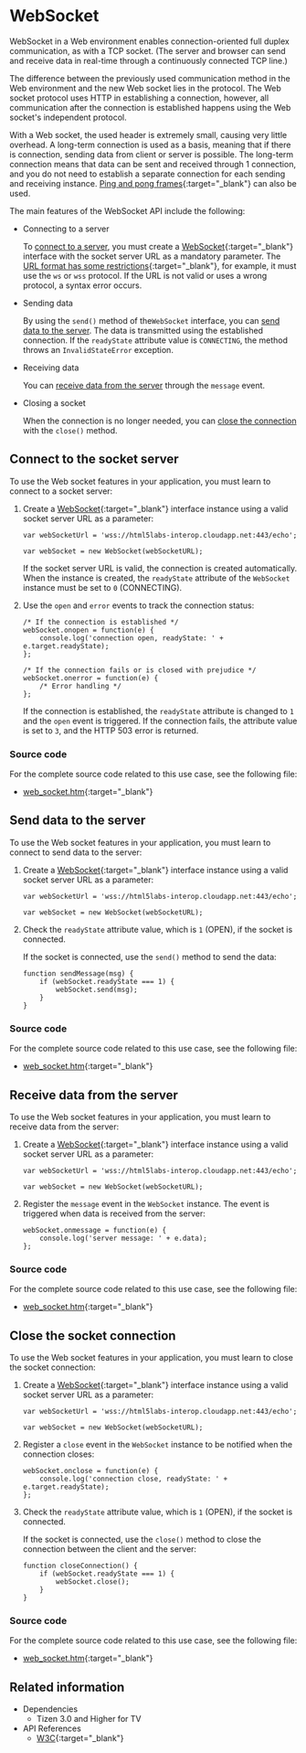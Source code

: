 # WebSocket

WebSocket in a Web environment enables connection-oriented full duplex communication, as with a TCP socket. (The server and browser can send and receive data in real-time through a continuously connected TCP line.)

The difference between the previously used communication method in the Web environment and the new  Web socket lies in the protocol. The Web socket protocol uses HTTP in establishing a connection, however, all communication after the connection is established happens using the Web socket's independent protocol.

With a Web socket, the used header is extremely small, causing very little overhead. A long-term connection is used as a basis, meaning that if there is connection, sending data from client or server is possible. The long-term connection means that data can be sent and received through 1 connection, and you do not need to establish a separate connection for each sending and receiving instance. [Ping and pong frames](https://websockets.spec.whatwg.org//#ping-and-pong-frames){:target="_blank"} can also be used.

The main features of the WebSocket API include the following:

- Connecting to a server

  To [connect to a server](#connecting-to-the-socket-server), you must create a [WebSocket](https://websockets.spec.whatwg.org//#the-websocket-interface){:target="_blank"} interface with the socket server URL as a mandatory parameter. The [URL format has some restrictions](https://websockets.spec.whatwg.org//#the-websocket-interface){:target="_blank"}, for example, it must use the `ws` or `wss` protocol. If the URL is not valid or uses a wrong protocol, a syntax error occurs.

- Sending data

  By using the `send()` method of the`WebSocket` interface, you can [send data to the server](#sending-data-to-the-server). The data is transmitted using the established connection. If the `readyState` attribute value is `CONNECTING`, the method throws an `InvalidStateError` exception.

- Receiving data

  You can [receive data from the server](#receiving-data-from-the-server) through the `message` event.

- Closing a socket

  When the connection is no longer needed, you can [close the connection](#closing-the-socket-connection) with the `close()` method.

## Connect to the socket server

To use the Web socket features in your application, you must learn to connect to a socket server:

1. Create a [WebSocket](https://websockets.spec.whatwg.org//#the-websocket-interface){:target="_blank"} interface instance using a valid socket server URL as a parameter:

   ```
   var webSocketUrl = 'wss://html5labs-interop.cloudapp.net:443/echo';

   var webSocket = new WebSocket(webSocketURL);
   ```

   If the socket server URL is valid, the connection is created automatically. When the instance is created, the `readyState` attribute of the `WebSocket` instance must be set to `0` (CONNECTING).

2. Use the `open` and `error` events to track the connection status:

   ```
   /* If the connection is established */
   webSocket.onopen = function(e) {
       console.log('connection open, readyState: ' + e.target.readyState);
   };

   /* If the connection fails or is closed with prejudice */
   webSocket.onerror = function(e) {
       /* Error handling */
   };
   ```

   If the connection is established, the `readyState` attribute is changed to `1` and the `open` event is triggered. If the connection fails, the attribute value is set to `3`, and the HTTP 503 error is returned.

### Source code

For the complete source code related to this use case, see the following file:

- [web_socket.htm](http://download.tizen.org/misc/examples/w3c_html5/communication/the_websocket_api){:target="_blank"}

## Send data to the server

To use the Web socket features in your application, you must learn to connect to send data to the server:

1. Create a [WebSocket](https://websockets.spec.whatwg.org//#the-websocket-interface){:target="_blank"} interface instance using a valid socket server URL as a parameter:

   ```
   var webSocketUrl = 'wss://html5labs-interop.cloudapp.net:443/echo';

   var webSocket = new WebSocket(webSocketURL);
   ```

2. Check the `readyState` attribute value, which is `1` (OPEN), if the socket is connected.

   If the socket is connected, use the `send()` method to send the data:

   ```
   function sendMessage(msg) {
       if (webSocket.readyState === 1) {
           webSocket.send(msg);
       }
   }
   ```

### Source code

For the complete source code related to this use case, see the following file:

- [web_socket.htm](http://download.tizen.org/misc/examples/w3c_html5/communication/the_websocket_api){:target="_blank"}

## Receive data from the server

To use the Web socket features in your application, you must learn to receive data from the server:

1. Create a [WebSocket](https://websockets.spec.whatwg.org//#the-websocket-interface){:target="_blank"} interface instance using a valid socket server URL as a parameter:

   ```
   var webSocketUrl = 'wss://html5labs-interop.cloudapp.net:443/echo';

   var webSocket = new WebSocket(webSocketURL);
   ```

2. Register the `message` event in the `WebSocket` instance. The event is triggered when data is received from the server:

   ```
   webSocket.onmessage = function(e) {
       console.log('server message: ' + e.data);
   };
   ```

### Source code

For the complete source code related to this use case, see the following file:

- [web_socket.htm](http://download.tizen.org/misc/examples/w3c_html5/communication/the_websocket_api){:target="_blank"}

## Close the socket connection

To use the Web socket features in your application, you must learn to close the socket connection:

1. Create a [WebSocket](https://websockets.spec.whatwg.org//#the-websocket-interface){:target="_blank"} interface instance using a valid socket server URL as a parameter:

   ```
   var webSocketUrl = 'wss://html5labs-interop.cloudapp.net:443/echo';

   var webSocket = new WebSocket(webSocketURL);
   ```

2. Register a `close` event in the `WebSocket` instance to be notified when the connection closes:

   ```
   webSocket.onclose = function(e) {
       console.log('connection close, readyState: ' + e.target.readyState);
   };
   ```

3. Check the `readyState` attribute value, which is `1` (OPEN), if the socket is connected.

   If the socket is connected, use the `close()` method to close the connection between the client and the server:

   ```
   function closeConnection() {
       if (webSocket.readyState === 1) {
           webSocket.close();
       }
   }
   ```

### Source code

For the complete source code related to this use case, see the following file:

- [web_socket.htm](http://download.tizen.org/misc/examples/w3c_html5/communication/the_websocket_api){:target="_blank"}

## Related information
* Dependencies
  - Tizen 3.0 and Higher for TV
* API References
  - [W3C](https://websockets.spec.whatwg.org//#the-websocket-interface){:target="_blank"}
